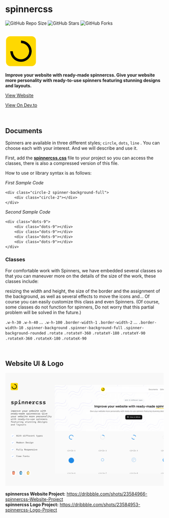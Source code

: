 # spinnercss

![GitHub Repo Size](https://img.shields.io/github/repo-size/Mhadi-1382/spinnercss)
![GitHub Stars](https://img.shields.io/github/stars/Mhadi-1382/spinnercss)
![GitHub Forks](https://img.shields.io/github/forks/Mhadi-1382/spinnercss)

<br>

<img src="https://github.com/Mhadi-1382/spinnercss/blob/master/imgs/spinnercss_logo.svg" alt="spinnercss" description="Improve your website with ready-made spinnercss. Give your website more personality with ready-to-use spinners featuring stunning designs and layouts." width="100">

**Improve your website with ready-made spinnercss.
Give your website more personality with ready-to-use spinners featuring stunning designs and layouts.**

<a href="https://mhadi-1382.github.io/spinnercss/">View Website</a>

<a href="https://dev.to/mhadi2003/spinnercss-32-different-types-of-spinners-1gcf">View On Dev.to</a>

<br>

## Documents
Spinners are available in three different styles; `circle`, `dots`, `line` . You can choose each with your interest. And we will describe and use it.

First, add the **<a href="https://raw.githubusercontent.com/Mhadi-1382/spinnercss/master/css/spinnercss.css">spinnercss.css</a>** file to your project so you can access the classes, there is also a compressed version of this file.

How to use or library syntax is as follows:

*First Sample Code*

```
<div class="circle-2 spinner-background-full">
    <div class="circle-2"></div>
</div>
```
*Second Sample Code*

```
<div class="dots-9">
    <div class="dots-9"></div>
    <div class="dots-9"></div>
    <div class="dots-9"></div>
    <div class="dots-9"></div>
</div>
```

### Classes
For comfortable work with Spinners, we have embedded several classes so that you can maneuver more on the details of the size of the work,
these classes include:

resizing the width and height, the size of the border and the assignment of the background, as well as several effects to move the icons and... Of course you can easily customize this class and even Spinners. (Of course, some classes do not function for spinners, Do not worry that this partial problem will be solved in the future.)

`.w-h-30` `.w-h-40` ... `.w-h-100` 
`.border-width-1` `.border-width-2` ... `.border-width-10`
`.spinner-background` `.spinner-background-full` `.spinner-background-rounded`
`.rotate` `.rotateY-360` `.rotateY-180` `.rotateY-90` `.rotateX-360` `.rotateX-180` `.rotateX-90`

<br>

## Website UI & Logo

<img src="https://github.com/Mhadi-1382/spinnercss/blob/master/Spinnercss_Website_Cover.png" alt="spinnercss" description="Improve your website with ready-made spinnercss. Give your website more personality with ready-to-use spinners featuring stunning designs and layouts.">

**spinnercss Website Project:** <a href="https://dribbble.com/shots/23584966-spinnercss-Website-Project">https://dribbble.com/shots/23584966-spinnercss-Website-Project</a>
<br>
**spinnercss Logo Project:** <a href="https://dribbble.com/shots/23584953-spinnercss-Logo-Project">https://dribbble.com/shots/23584953-spinnercss-Logo-Project</a>
